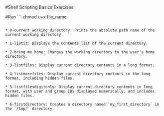 #Shell Scripting Basics Exercises

#Run ```
chmod u+x file_name
``` on the terminal to make the script files executable.

* 0-current_working_directory: Prints the absolute path name of the current working directory.

* 1-listit: Displays the contents list of the current directory.

* 2-bring_me_home: Changes the working directory to the user's home directory.

* 3-listfiles: Display current directory contents in a long format.

* 4-listmorefiles: Display current directory contents in the long format, including hidden files.

* 5-listfilesdigitonly: Display current directory contents in long format, with user and group IDs displayed numerically, and includes hidden files.

* 6-firstdirectory: Creates a directory named `my_first_directory` in the `/tmp/` directory.

